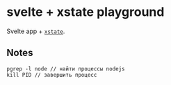 # svelte + xstate playground

Svelte app + [`xstate`](https://github.com/statelyai/xstate).

## Notes

```
pgrep -l node // найти процессы nodejs
kill PID // завершить процесс

```